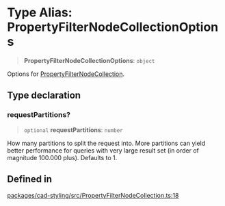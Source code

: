 # Type Alias: PropertyFilterNodeCollectionOptions

> **PropertyFilterNodeCollectionOptions**: `object`

Options for [PropertyFilterNodeCollection](../classes/PropertyFilterNodeCollection.md).

## Type declaration

### requestPartitions?

> `optional` **requestPartitions**: `number`

How many partitions to split the request into. More partitions can yield better performance
for queries with very large result set (in order of magnitude 100.000 plus).
Defaults to 1.

## Defined in

[packages/cad-styling/src/PropertyFilterNodeCollection.ts:18](https://github.com/cognitedata/reveal/blob/3aaed3491dba3f4ba9ecd87f495d35383cc73a1d/viewer/packages/cad-styling/src/PropertyFilterNodeCollection.ts#L18)
